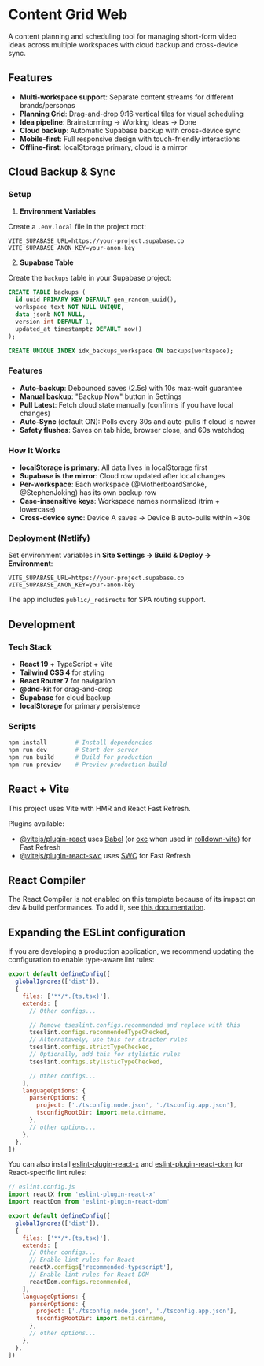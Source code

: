 # Content Grid Web

A content planning and scheduling tool for managing short-form video ideas across multiple workspaces with cloud backup and cross-device sync.

## Features

- **Multi-workspace support**: Separate content streams for different brands/personas
- **Planning Grid**: Drag-and-drop 9:16 vertical tiles for visual scheduling
- **Idea pipeline**: Brainstorming → Working Ideas → Done
- **Cloud backup**: Automatic Supabase backup with cross-device sync
- **Mobile-first**: Full responsive design with touch-friendly interactions
- **Offline-first**: localStorage primary, cloud is a mirror

## Cloud Backup & Sync

### Setup

1. **Environment Variables**

Create a `.env.local` file in the project root:

```env
VITE_SUPABASE_URL=https://your-project.supabase.co
VITE_SUPABASE_ANON_KEY=your-anon-key
```

2. **Supabase Table**

Create the `backups` table in your Supabase project:

```sql
CREATE TABLE backups (
  id uuid PRIMARY KEY DEFAULT gen_random_uuid(),
  workspace text NOT NULL UNIQUE,
  data jsonb NOT NULL,
  version int DEFAULT 1,
  updated_at timestamptz DEFAULT now()
);

CREATE UNIQUE INDEX idx_backups_workspace ON backups(workspace);
```

### Features

- **Auto-backup**: Debounced saves (2.5s) with 10s max-wait guarantee
- **Manual backup**: "Backup Now" button in Settings
- **Pull Latest**: Fetch cloud state manually (confirms if you have local changes)
- **Auto-Sync** (default ON): Polls every 30s and auto-pulls if cloud is newer
- **Safety flushes**: Saves on tab hide, browser close, and 60s watchdog

### How It Works

- **localStorage is primary**: All data lives in localStorage first
- **Supabase is the mirror**: Cloud row updated after local changes
- **Per-workspace**: Each workspace (@MotherboardSmoke, @StephenJoking) has its own backup row
- **Case-insensitive keys**: Workspace names normalized (trim + lowercase)
- **Cross-device sync**: Device A saves → Device B auto-pulls within ~30s

### Deployment (Netlify)

Set environment variables in **Site Settings → Build & Deploy → Environment**:

```
VITE_SUPABASE_URL=https://your-project.supabase.co
VITE_SUPABASE_ANON_KEY=your-anon-key
```

The app includes `public/_redirects` for SPA routing support.

## Development

### Tech Stack

- **React 19** + TypeScript + Vite
- **Tailwind CSS 4** for styling
- **React Router 7** for navigation
- **@dnd-kit** for drag-and-drop
- **Supabase** for cloud backup
- **localStorage** for primary persistence

### Scripts

```bash
npm install        # Install dependencies
npm run dev        # Start dev server
npm run build      # Build for production
npm run preview    # Preview production build
```

## React + Vite

This project uses Vite with HMR and React Fast Refresh.

Plugins available:

- [@vitejs/plugin-react](https://github.com/vitejs/vite-plugin-react/blob/main/packages/plugin-react) uses [Babel](https://babeljs.io/) (or [oxc](https://oxc.rs) when used in [rolldown-vite](https://vite.dev/guide/rolldown)) for Fast Refresh
- [@vitejs/plugin-react-swc](https://github.com/vitejs/vite-plugin-react/blob/main/packages/plugin-react-swc) uses [SWC](https://swc.rs/) for Fast Refresh

## React Compiler

The React Compiler is not enabled on this template because of its impact on dev & build performances. To add it, see [this documentation](https://react.dev/learn/react-compiler/installation).

## Expanding the ESLint configuration

If you are developing a production application, we recommend updating the configuration to enable type-aware lint rules:

```js
export default defineConfig([
  globalIgnores(['dist']),
  {
    files: ['**/*.{ts,tsx}'],
    extends: [
      // Other configs...

      // Remove tseslint.configs.recommended and replace with this
      tseslint.configs.recommendedTypeChecked,
      // Alternatively, use this for stricter rules
      tseslint.configs.strictTypeChecked,
      // Optionally, add this for stylistic rules
      tseslint.configs.stylisticTypeChecked,

      // Other configs...
    ],
    languageOptions: {
      parserOptions: {
        project: ['./tsconfig.node.json', './tsconfig.app.json'],
        tsconfigRootDir: import.meta.dirname,
      },
      // other options...
    },
  },
])
```

You can also install [eslint-plugin-react-x](https://github.com/Rel1cx/eslint-react/tree/main/packages/plugins/eslint-plugin-react-x) and [eslint-plugin-react-dom](https://github.com/Rel1cx/eslint-react/tree/main/packages/plugins/eslint-plugin-react-dom) for React-specific lint rules:

```js
// eslint.config.js
import reactX from 'eslint-plugin-react-x'
import reactDom from 'eslint-plugin-react-dom'

export default defineConfig([
  globalIgnores(['dist']),
  {
    files: ['**/*.{ts,tsx}'],
    extends: [
      // Other configs...
      // Enable lint rules for React
      reactX.configs['recommended-typescript'],
      // Enable lint rules for React DOM
      reactDom.configs.recommended,
    ],
    languageOptions: {
      parserOptions: {
        project: ['./tsconfig.node.json', './tsconfig.app.json'],
        tsconfigRootDir: import.meta.dirname,
      },
      // other options...
    },
  },
])
```
